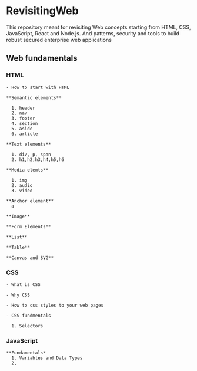 # RevisitingWeb
This repository meant for revisiting Web concepts starting from HTML, CSS, JavaScript, React and Node.js. And patterns, security and tools to build robust secured enterprise web applications

## Web fundamentals
  ### HTML

    - How to start with HTML

    **Semantic elements**

      1. header
      2. nav
      3. footer
      4. section
      5. aside
      6. article

    **Text elements**

      1. div, p, span
      2. h1,h2,h3,h4,h5,h6
    
    **Media elemts**

      1. img
      2. audio
      3. video

    **Anchor element**
      a
    
    **Image**

    **Form Elements**

    **List**

    **Table**

    **Canvas and SVG**
    
  ### CSS
    
    - What is CSS
    
    - Why CSS

    - How to css styles to your web pages

    - CSS fundmentals

      1. Selectors
      

  ### JavaScript

    **Fundamentals*
      1. Variables and Data Types
      2. 
